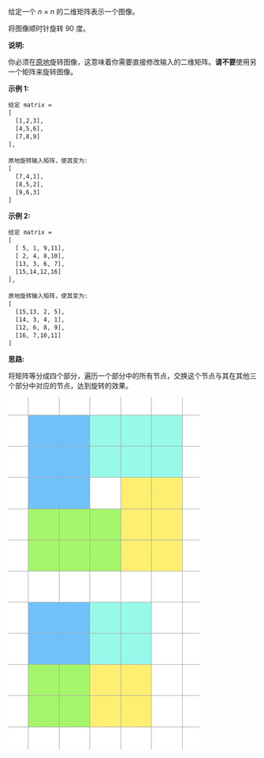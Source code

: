 给定一个 *n* × *n* 的二维矩阵表示一个图像。

将图像顺时针旋转 90 度。

**说明:**

你必须在[原地](https://zh.wikipedia.org/wiki/%E5%8E%9F%E5%9C%B0%E7%AE%97%E6%B3%95)旋转图像，这意味着你需要直接修改输入的二维矩阵。**请不要**使用另一个矩阵来旋转图像。

**示例 1:**

```
给定 matrix =
[
  [1,2,3],
  [4,5,6],
  [7,8,9]
],

原地旋转输入矩阵，使其变为:
[
  [7,4,1],
  [8,5,2],
  [9,6,3]
]
```

**示例 2:**

```
给定 matrix =
[
  [ 5, 1, 9,11],
  [ 2, 4, 8,10],
  [13, 3, 6, 7],
  [15,14,12,16]
],

原地旋转输入矩阵，使其变为:
[
  [15,13, 2, 5],
  [14, 3, 4, 1],
  [12, 6, 8, 9],
  [16, 7,10,11]
]
```

**思路:**

将矩阵等分成四个部分，遍历一个部分中的所有节点，交换这个节点与其在其他三个部分中对应的节点，达到旋转的效果。

![](https://github.com/Tarocch1/leetcode/blob/master/problems/48.%20%E6%97%8B%E8%BD%AC%E5%9B%BE%E5%83%8F/assets/part.png)
